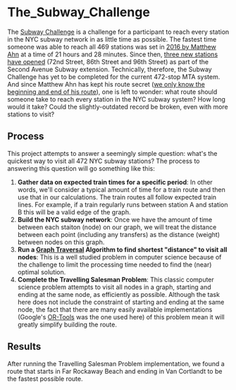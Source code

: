# The_Subway_Challenge

The [Subway Challenge](https://en.wikipedia.org/wiki/Subway_Challenge) is a challenge for a participant to reach every station in the NYC subway network in as little time as possible. The fastest time someone was able to reach all 469 stations was set in [2016 by Matthew Ahn](https://ny.curbed.com/2016/8/29/12693812/nyc-subway-challenge-guinness-world-record) at a time of 21 hours and 28 minutes. Since then, [three new stations have opened](https://www.nytimes.com/2017/01/01/nyregion/second-avenue-subway-opening-upper-east-side-manhattan.html) (72nd Street, 86th Street and 96th Street) as part of the Second Avenue Subway extension. Technically, therefore, the Subway Challenge has yet to be completed for the current 472-stop MTA system. And since Matthew Ahn has kept his route secret ([we only know the beginning and end of his route](https://ny.curbed.com/2016/8/29/12693812/nyc-subway-challenge-guinness-world-record)), one is left to wonder: what route should someone take to reach every station in the NYC subway system? How long would it take? Could the slightly-outdated record be broken, even with more stations to visit? 

## Process
This project attempts to answer a seemingly simple question: what's the quickest way to visit all 472 NYC subway stations? The process to answering this question will go something like this:
1. **Gather data on expected train times for a specific period**: In other words, we'll consider a typical amount of time for a train route and then use that in our calculations. The train routes all follow expected train lines. For example, if a train regularly runs between station A and station B this will be a valid edge of the graph. 
2. **Build the NYC subway network**: Once we have the amount of time between each staiton (node) on our graph, we will treat the distance between each point (including any transfers) as the distance (weight) between nodes on this graph. 
3. **Run a [Graph Traversal](https://en.wikipedia.org/wiki/Graph_traversal) Algorithm to find shortest "distance" to visit all nodes**: This is a well studied problem in computer science because of the challenge to limit the processing time needed to find the (near) optimal solution. 
4. **Complete the Travelling Salesman Problem**: This classic computer science problem attempts to visit all nodes in a graph, starting and ending at the same node, as efficiently as possible. Although the task here does not include the constraint of starting and ending at the same node, the fact that there are many easily available implementations (Google's [OR-Tools](https://www.google.com/search?client=safari&rls=en&q=or-tools+tsp&ie=UTF-8&oe=UTF-8) was the one used here) of this problem mean it will greatly simplify building the route. 

## Results
After running the Travelling Salesman Problem implementation, we found a route that starts in Far Rockaway Beach and ending in Van Cortlandt to be the fastest possible route. 
